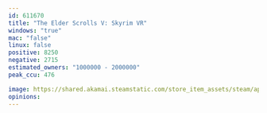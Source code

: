 ```yaml
---
id: 611670
title: "The Elder Scrolls V: Skyrim VR"
windows: "true"
mac: "false"
linux: false
positive: 8250
negative: 2715
estimated_owners: "1000000 - 2000000"
peak_ccu: 476

image: https://shared.akamai.steamstatic.com/store_item_assets/steam/apps/611670/header.jpg?t=1564002443
opinions:
---
```

